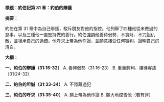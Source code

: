 **標題：約伯記第 31 章：約伯的辯護**

**摘要：**

約伯在第 31 章中為自己辯護，駁斥朋友對他的指控。他列舉了四種他從未做過的惡事，以及三種他一直堅持做的善行。約伯強調他善待弱勢、不貪財、不咒詛仇敵，並坦承自己的過錯。他呼求上帝為他作證，並願意接受任何審判，證明自己的清白。

**大綱：**

**一、約伯的辯護（31:16-32）**
    A. 善待弱勢（31:16-23）
    B. 重義輕利、接待客旅（31:24-32）

**二、約伯的坦誠（31:33-34）**
    A. 不隱藏過犯

**三、約伯的呼求（31:35-40）**
    A. 願上帝為他作證
    B. 願大地控告他（若有罪）